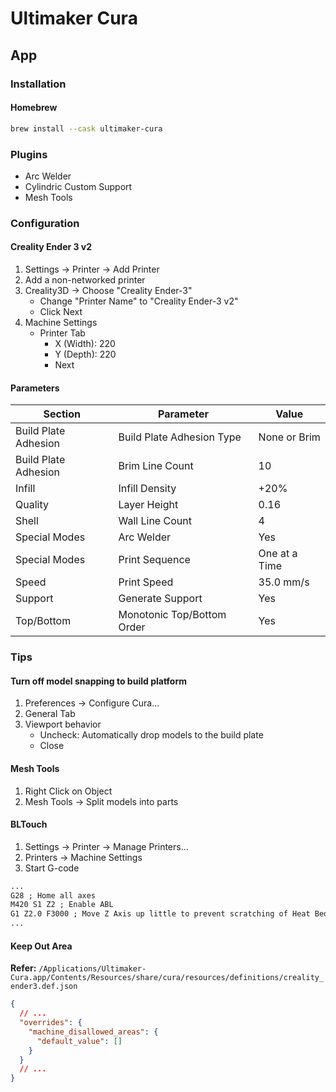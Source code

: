 # Ultimaker Cura

## App

### Installation

#### Homebrew

```sh
brew install --cask ultimaker-cura
```

### Plugins

- Arc Welder
- Cylindric Custom Support
- Mesh Tools

### Configuration

#### Creality Ender 3 v2

1. Settings -> Printer -> Add Printer
2. Add a non-networked printer
3. Creality3D -> Choose "Creality Ender-3"
   - Change "Printer Name" to "Creality Ender-3 v2"
   - Click Next
4. Machine Settings
   - Printer Tab
     - X (Width): 220
     - Y (Depth): 220
     - Next

#### Parameters

| Section              | Parameter                  | Value         |
| -------------------- | -------------------------- | ------------- |
| Build Plate Adhesion | Build Plate Adhesion Type  | None or Brim  |
| Build Plate Adhesion | Brim Line Count            | 10            |
| Infill               | Infill Density             | +20%          |
| Quality              | Layer Height               | 0.16          |
| Shell                | Wall Line Count            | 4             |
| Special Modes        | Arc Welder                 | Yes           |
| Special Modes        | Print Sequence             | One at a Time |
| Speed                | Print Speed                | 35.0 mm/s     |
| Support              | Generate Support           | Yes           |
| Top/Bottom           | Monotonic Top/Bottom Order | Yes           |

### Tips

#### Turn off model snapping to build platform

1. Preferences -> Configure Cura...
2. General Tab
3. Viewport behavior
   - Uncheck: Automatically drop models to the build plate
   - Close

#### Mesh Tools

1. Right Click on Object
2. Mesh Tools -> Split models into parts

#### BLTouch

1. Settings -> Printer -> Manage Printers...
2. Printers -> Machine Settings
3. Start G-code

```txt
...
G28 ; Home all axes
M420 S1 Z2 ; Enable ABL
G1 Z2.0 F3000 ; Move Z Axis up little to prevent scratching of Heat Bed
...
```

#### Keep Out Area

**Refer:** `/Applications/Ultimaker-Cura.app/Contents/Resources/share/cura/resources/definitions/creality_ender3.def.json`

```json
{
  // ...
  "overrides": {
    "machine_disallowed_areas": {
      "default_value": []
    }
  }
  // ...
}
```

<!-- #### Skirt

adhesion -->

